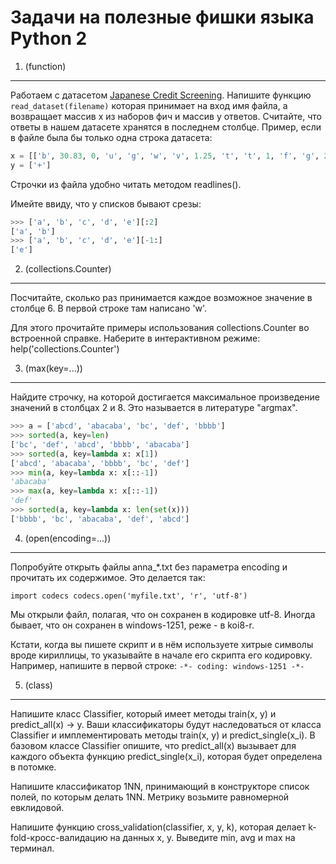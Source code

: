 Задачи на полезные фишки языка Python 2
=======================================

1. (function) 
-------------

Работаем с датасетом [Japanese Credit Screening](crx.data.txt). Напишите функцию `read_dataset(filename)` которая принимает на вход имя файла, а возвращает массив x из наборов фич и массив y ответов. Считайте, что ответы в нашем датасете хранятся в последнем столбце. Пример, если в файле была бы только одна строка датасета:

```python
x = [['b', 30.83, 0, 'u', 'g', 'w', 'v', 1.25, 't', 't', 1, 'f', 'g', 202, 0]]
y = ['+']
```

Строчки из файла удобно читать методом readlines().

Имейте ввиду, что у списков бывают срезы:
```python
>>> ['a', 'b', 'c', 'd', 'e'][:2]
['a', 'b']
>>> ['a', 'b', 'c', 'd', 'e'][-1:]
['e']
```



2. (collections.Counter)
------------------------

Посчитайте, сколько раз принимается каждое возможное значение в столбце 6. В первой строке там написано 'w'.

Для этого прочитайте примеры использования collections.Counter во встроенной справке. Наберите в интерактивном режиме:
help('collections.Counter')



3. (max(key=...))
-----------------

Найдите строчку, на которой достигается максимальное произведение значений в столбцах 2 и 8. Это называется в литературе "argmax".

```python
>>> a = ['abcd', 'abacaba', 'bc', 'def', 'bbbb']
>>> sorted(a, key=len)
['bc', 'def', 'abcd', 'bbbb', 'abacaba']
>>> sorted(a, key=lambda x: x[1])
['abcd', 'abacaba', 'bbbb', 'bc', 'def']
>>> min(a, key=lambda x: x[::-1])
'abacaba'
>>> max(a, key=lambda x: x[::-1])
'def'
>>> sorted(a, key=lambda x: len(set(x)))
['bbbb', 'bc', 'abacaba', 'def', 'abcd']
```



4. (open(encoding=...))
-----------------------

Попробуйте открыть файлы anna_*.txt без параметра encoding и прочитать их содержимое. 
Это делается так:

`import codecs
codecs.open('myfile.txt', 'r', 'utf-8')`

Мы открыли файл, полагая, что он сохранен в кодировке utf-8. Иногда бывает, что он сохранен в windows-1251, реже - в koi8-r.

Кстати, когда вы пишете скрипт и в нём используете хитрые символы вроде кириллицы, то указывайте в начале его скрипта его кодировку.
Например, напишите в первой строке:
`-*- coding: windows-1251 -*-`



5. (class)
----------

Напишите класс Classifier, который имеет методы train(x, y) и predict_all(x) -> y. Ваши классификаторы будут наследоваться от класса Classifier 
и имплементировать методы train(x, y) и predict_single(x_i). В базовом классе Classifier опишите, что predict_all(x) вызывает для каждого объекта функцию predict_single(x_i), которая будет определена в потомке.

Напишите классификатор 1NN, принимающий в конструкторе список полей, по которым делать 1NN. Метрику возьмите равномерной евклидовой.

Напишите функцию cross_validation(classifier, x, y, k), которая делает k-fold-кросс-валидацию на данных x, y. Выведите min, avg и max на терминал.